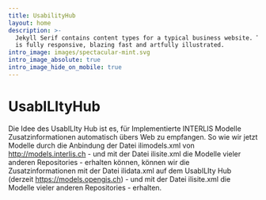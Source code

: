 ```yaml
---
title: UsabilityHub
layout: home
description: >-
  Jekyll Serif contains content types for a typical business website. The theme
  is fully responsive, blazing fast and artfully illustrated.
intro_image: images/spectacular-mint.svg
intro_image_absolute: true
intro_image_hide_on_mobile: true
---
```

# UsabILItyHub

Die Idee des UsabILIty Hub ist es, für Implementierte INTERLIS Modelle Zusatzinformationen automatisch übers Web zu empfangen. So wie wir jetzt Modelle durch die Anbindung der Datei ilimodels.xml von http://models.interlis.ch - und mit der Datei ilisite.xml die Modelle vieler anderen Repositories - erhalten können, können wir die Zusatzinformationen mit der Datei ilidata.xml auf dem UsabILIty Hub (derzeit https://models.opengis.ch) - und mit der Datei ilisite.xml die Modelle vieler anderen Repositories - erhalten.

